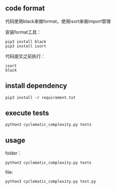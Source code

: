 ## code format
代码使用black来做format，使用isort来做import管理

安装format工具：

```
pip3 install black
pip3 install isort
```

代码提交之前执行：

```
isort
black
```

## install dependency

```
pip3 install -r requirement.txt
```

## execute tests
```
python3 cyclomatic_complexity.py tests
```

## usage
folder：
```
python3 cyclomatic_complexity.py tests
```

file:
```
python3 cyclomatic_complexity.py test.py
```
